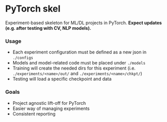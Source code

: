 # PyTorch skel

Experiment-based skeleton for ML/DL projects in PyTorch.
**Expect updates (e.g. after testing with CV, NLP models).**

### Usage

- Each experiment configuration must be defined as a new json in `./configs`
- Models and model-related code must be placed under `./models`
- Training will create the needed dirs for this experiment 
(i.e. `./experiments/<name>/out/` and `./experiments/<name>/chkpt/`)
- Testing will load a specific checkpoint and data

### Goals

- Project agnostic lift-off for PyTorch
- Easier way of managing experiments
- Consistent reporting
